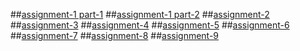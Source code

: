 ##[assignment-1 part-1](https://github.com/tejasai123w/aiml4/blob/main/assignment-1-part-1-.ipynb)
##[assignment-1 part-2](https://github.com/tejasai123w/aiml4/blob/main/assignment-1-part-2.ipynb)
##[assignment-2](https://github.com/tejasai123w/aiml4/blob/main/assignment-2.ipynb)
##[assignment-3](https://github.com/tejasai123w/aiml4/blob/main/assignment-3.ipynb)
##[assignment-4](https://github.com/tejasai123w/aiml4/blob/main/assignment-4.ipynb)
##[assignment-5](https://github.com/tejasai123w/aiml4/blob/main/assignment5.ipynb)
##[assignment-6](https://github.com/tejasai123w/aiml4/blob/main/assignment6.ipynb)
##[assignment-7](https://github.com/tejasai123w/aiml4/blob/main/assignment7.ipynb)
##[assignment-8](https://github.com/tejasai123w/aiml4/blob/main/assignment-8.ipynb)
##[assignment-9](https://github.com/tejasai123w/aiml4/blob/main/assignment-9.ipynb
)



